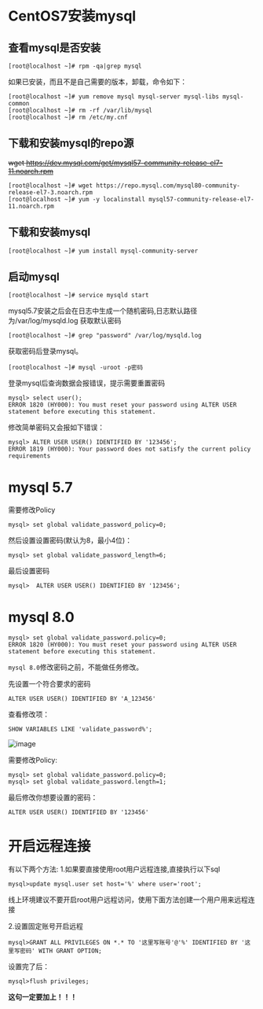 # CentOS7安装mysql

## 查看mysql是否安装
```
[root@localhost ~]# rpm -qa|grep mysql
```
如果已安装，而且不是自己需要的版本，卸载，命令如下：
```
[root@localhost ~]# yum remove mysql mysql-server mysql-libs mysql-common
[root@localhost ~]# rm -rf /var/lib/mysql
[root@localhost ~]# rm /etc/my.cnf
```
## 下载和安装mysql的repo源

~~wget https://dev.mysql.com/get/mysql57-community-release-el7-11.noarch.rpm~~
```
[root@localhost ~]# wget https://repo.mysql.com/mysql80-community-release-el7-3.noarch.rpm
[root@localhost ~]# yum -y localinstall mysql57-community-release-el7-11.noarch.rpm
```
## 下载和安装mysql
```
[root@localhost ~]# yum install mysql-community-server
```
## 启动mysql
```
[root@localhost ~]# service mysqld start
```
mysql5.7安装之后会在日志中生成一个随机密码,日志默认路径为/var/log/mysqld.log
获取默认密码
```
[root@localhost ~]# grep "password" /var/log/mysqld.log
```
获取密码后登录mysql。
```
[root@localhost ~]# mysql -uroot -p密码
```
登录mysql后查询数据会报错误，提示需要重置密码
```
mysql> select user();
ERROR 1820 (HY000): You must reset your password using ALTER USER statement before executing this statement.
```
修改简单密码又会报如下错误：
```
mysql> ALTER USER USER() IDENTIFIED BY '123456';
ERROR 1819 (HY000): Your password does not satisfy the current policy requirements
```

# mysql 5.7

需要修改Policy
```
mysql> set global validate_password_policy=0;
```
然后设置设置密码(默认为8，最小4位)：
```
mysql> set global validate_password_length=6;
```
最后设置密码
```
mysql>  ALTER USER USER() IDENTIFIED BY '123456';
```

# mysql 8.0

```
mysql> set global validate_password.policy=0;
ERROR 1820 (HY000): You must reset your password using ALTER USER statement before executing this statement.
```

  `mysql 8.0`修改密码之前，不能做任务修改。
  
先设置一个符合要求的密码

```
ALTER USER USER() IDENTIFIED BY 'A_123456'
```
查看修改项：

```
SHOW VARIABLES LIKE 'validate_password%';
```

![image](https://user-images.githubusercontent.com/11553237/223953887-cd85b7b2-ebda-4d20-8b79-f3ab72aa0d8f.png)


需要修改Policy:

```
mysql> set global validate_password.policy=0;
mysql> set global validate_password.length=1;
```

最后修改你想要设置的密码：

```
ALTER USER USER() IDENTIFIED BY '123456'
```


# 开启远程连接
有以下两个方法:
1.如果要直接使用root用户远程连接,直接执行以下sql
```
mysql>update mysql.user set host='%' where user='root';
```
线上环境建议不要开启root用户远程访问，使用下面方法创建一个用户用来远程连接

2.设置固定账号开启远程
```
mysql>GRANT ALL PRIVILEGES ON *.* TO '这里写账号'@'%' IDENTIFIED BY '这里写密码' WITH GRANT OPTION;
```
设置完了后：
```
mysql>flush privileges;  
```
**这句一定要加上！！！**
